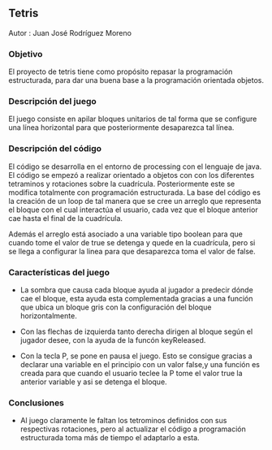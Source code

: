 ## Tetris

Autor : Juan José Rodríguez Moreno

### Objetivo

El proyecto de tetris tiene como propósito repasar la programación estructurada, para dar una buena base a la programación orientada objetos.

### Descripción del juego

El juego consiste en apilar bloques unitarios de tal forma que se configure una línea horizontal para que posteriormente desaparezca tal línea.

### Descripción del código

El código se desarrolla en el entorno de processing con el lenguaje de java. El código se empezó a realizar orientado a objetos con con los diferentes tetraminos y rotaciones sobre la cuadrícula. Posteriormente este se modifica totalmente con programación estructurada. 
La base del código es la creación de un loop de tal manera que se cree un arreglo que representa el bloque con el cual interactúa el usuario, cada vez que el bloque anterior cae hasta el final de la cuadrícula. 

Además el arreglo está asociado a una variable tipo boolean para que cuando tome el valor de true se detenga y quede en la cuadrícula, pero si se llega a configurar la linea para que desaparezca toma el valor de false.

### Características del juego

 - La sombra que causa cada bloque ayuda al jugador a predecir dónde cae el bloque, esta ayuda esta complementada gracias a una función que ubica un bloque gris con la configuración del bloque horizontalmente.
 
 - Con las flechas de izquierda tanto derecha dirigen al bloque según el jugador desee, con la ayuda de la funcón keyReleased.
 
 - Con la tecla P, se pone en pausa el juego. Esto se consigue gracias a declarar una variable en el principio con un valor false,y una función es creada para que cuando el usuario teclee la P tome el valor true la anterior variable y asi se detenga el bloque.
 
### Conclusiones 

- Al juego claramente le faltan los tetrominos definidos con sus respectivas rotaciones, pero al actualizar el código a programación estructurada toma más de tiempo el adaptarlo a esta. 

